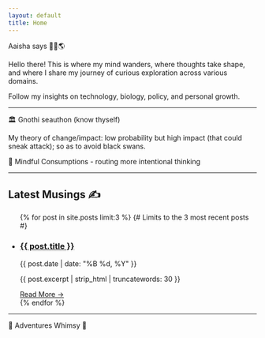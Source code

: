 ```yaml
--- 
layout: default 
title: Home
---
```

Aaisha says 👋🏽🌎
<div class="intro-section my-8 text-center">
<p class="text-xl text-gray-700 leading-relaxed max-w-2xl mx-auto">
Hello there! This is where my mind wanders, where thoughts take shape, and where I share my journey of curious exploration across various domains.
</p>
<p class="text-md text-gray-600 mt-4">
Follow my insights on technology, biology, policy, and personal growth.
</p>
</div>

<hr class="border-t-2 border-D9E2D2 my-8 w-1/3 mx-auto rounded-full">

🏛️ Gnothi seauthon (know thyself)
<p class="text-gray-600 text-sm italic mb-4">My theory of change/impact: low probability but high impact (that could sneak attack); so as to avoid black swans.</p>

💭 Mindful Consumptions - routing more intentional thinking
<hr class="border-t-2 border-D9E2D2 my-8 w-1/3 mx-auto rounded-full">

<h2 class="text-3xl font-bold text-center mb-8 text-2A5C50">Latest Musings ✍️</h2>
<ul class="post-list max-w-xl mx-auto">
{% for post in site.posts limit:3 %} {# Limits to the 3 most recent posts #}
<li>
<h3 class="text-xl font-semibold mb-1">
<a href="{{ post.url | relative_url }}">{{ post.title }}</a>
</h3>
<p class="text-sm text-gray-600 mb-2">{{ post.date | date: "%B %d, %Y" }}</p>
<p class="text-gray-700">{{ post.excerpt | strip_html | truncatewords: 30 }}</p>
<a href="{{ post.url | relative_url }}" class="text-sm font-medium mt-2 inline-block">Read More &rarr;</a>
</li>
{% endfor %}
</ul>

<hr class="border-t-2 border-D9E2D2 my-8 w-1/3 mx-auto rounded-full">

🌋 Adventures
Whimsy 🫧
